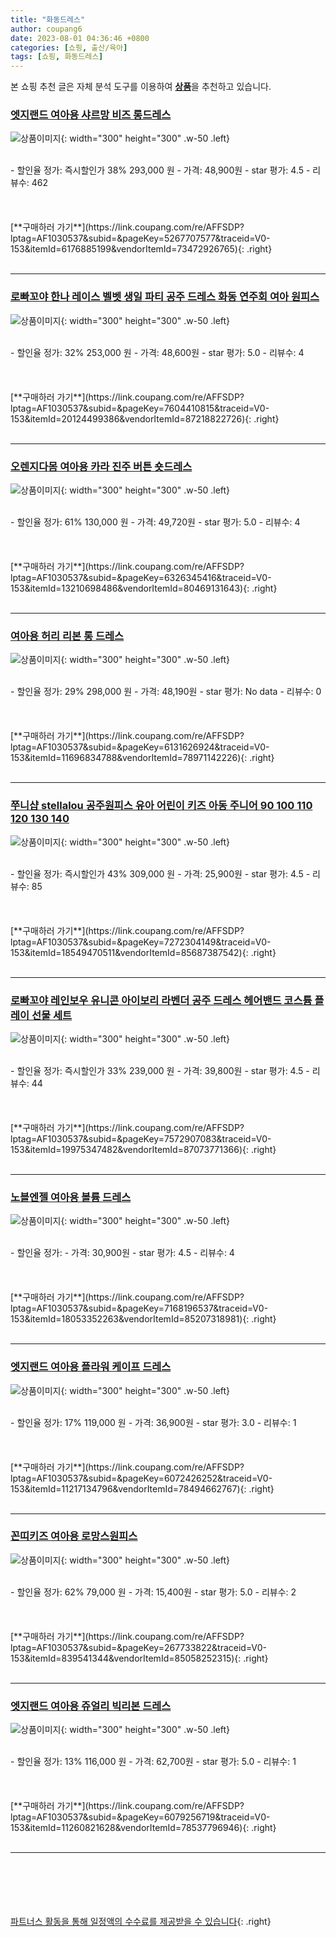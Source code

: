 ```yaml
---
title: "화동드레스"
author: coupang6
date: 2023-08-01 04:36:46 +0800
categories: [쇼핑, 출산/육아]
tags: [쇼핑, 화동드레스]
---
```


본 쇼핑 추천 글은 자체 분석 도구를 이용하여 [**상품**](https://link.coupang.com/a/bao1ui)을 추천하고 있습니다.

### [엣지랜드 여아용 샤르망 비즈 롱드레스](https://link.coupang.com/re/AFFSDP?lptag=AF1030537&subid=&pageKey=5267707577&traceid=V0-153&itemId=6176885199&vendorItemId=73472926765)

![상품이미지](https://thumbnail6.coupangcdn.com/thumbnails/remote/230x230ex/image/retail/images/2021/01/15/16/7/5ffadb06-1e20-476a-9247-af0c1af4e0b6.jpg){: width="300" height="300" .w-50 .left}


<br>
- 할인율 정가: 즉시할인가 38%  293,000   원
- 가격: 48,900원
- star 평가: 4.5
- 리뷰수: 462
<br>
<br>
<br>
<br>
[**구매하러 가기**](https://link.coupang.com/re/AFFSDP?lptag=AF1030537&subid=&pageKey=5267707577&traceid=V0-153&itemId=6176885199&vendorItemId=73472926765){: .right}
<br>
<br>

---

### [로빠꼬야 한나 레이스 벨벳 생일 파티 공주 드레스 화동 연주회 여아 원피스](https://link.coupang.com/re/AFFSDP?lptag=AF1030537&subid=&pageKey=7604410815&traceid=V0-153&itemId=20124499386&vendorItemId=87218822726)

![상품이미지](https://thumbnail9.coupangcdn.com/thumbnails/remote/230x230ex/image/vendor_inventory/df06/f2d60e04a64e7ebdbc071a4d7659b39a6474ebdd9823d83ab37038dc37cf.png){: width="300" height="300" .w-50 .left}


<br>
- 할인율 정가: 32%  253,000   원
- 가격: 48,600원
- star 평가: 5.0
- 리뷰수: 4
<br>
<br>
<br>
<br>
[**구매하러 가기**](https://link.coupang.com/re/AFFSDP?lptag=AF1030537&subid=&pageKey=7604410815&traceid=V0-153&itemId=20124499386&vendorItemId=87218822726){: .right}
<br>
<br>

---

### [오렌지다몸 여아용 카라 진주 버튼 숏드레스](https://link.coupang.com/re/AFFSDP?lptag=AF1030537&subid=&pageKey=6326345416&traceid=V0-153&itemId=13210698486&vendorItemId=80469131643)

![상품이미지](https://thumbnail6.coupangcdn.com/thumbnails/remote/230x230ex/image/rs_quotation_api/hhdyfa9u/7470d8c218f94e4cb3cff86fdd728d00.png){: width="300" height="300" .w-50 .left}


<br>
- 할인율 정가: 61%  130,000   원
- 가격: 49,720원
- star 평가: 5.0
- 리뷰수: 4
<br>
<br>
<br>
<br>
[**구매하러 가기**](https://link.coupang.com/re/AFFSDP?lptag=AF1030537&subid=&pageKey=6326345416&traceid=V0-153&itemId=13210698486&vendorItemId=80469131643){: .right}
<br>
<br>

---

### [여아용 허리 리본 롱 드레스](https://link.coupang.com/re/AFFSDP?lptag=AF1030537&subid=&pageKey=6131626924&traceid=V0-153&itemId=11696834788&vendorItemId=78971142226)

![상품이미지](https://thumbnail9.coupangcdn.com/thumbnails/remote/230x230ex/image/retail/images/2021/10/18/17/7/76b89dcf-28f7-4917-bf09-93fcf4e54a52.jpg){: width="300" height="300" .w-50 .left}


<br>
- 할인율 정가: 29%  298,000   원
- 가격: 48,190원
- star 평가: No data
- 리뷰수: 0
<br>
<br>
<br>
<br>
[**구매하러 가기**](https://link.coupang.com/re/AFFSDP?lptag=AF1030537&subid=&pageKey=6131626924&traceid=V0-153&itemId=11696834788&vendorItemId=78971142226){: .right}
<br>
<br>

---

### [쭈니샵 stellalou 공주원피스 유아 어린이 키즈 아동 주니어 90 100 110 120 130 140](https://link.coupang.com/re/AFFSDP?lptag=AF1030537&subid=&pageKey=7272304149&traceid=V0-153&itemId=18549470511&vendorItemId=85687387542)

![상품이미지](https://thumbnail7.coupangcdn.com/thumbnails/remote/230x230ex/image/vendor_inventory/35a0/80c971752d50a8836131592eea66459c9d3d1c8dc6a12c8c550e62b3cbe7.jpg){: width="300" height="300" .w-50 .left}


<br>
- 할인율 정가: 즉시할인가 43%  309,000   원
- 가격: 25,900원
- star 평가: 4.5
- 리뷰수: 85
<br>
<br>
<br>
<br>
[**구매하러 가기**](https://link.coupang.com/re/AFFSDP?lptag=AF1030537&subid=&pageKey=7272304149&traceid=V0-153&itemId=18549470511&vendorItemId=85687387542){: .right}
<br>
<br>

---

### [로빠꼬야 레인보우 유니콘 아이보리 라벤더 공주 드레스 헤어밴드 코스튬 플레이 선물 세트](https://link.coupang.com/re/AFFSDP?lptag=AF1030537&subid=&pageKey=7572907083&traceid=V0-153&itemId=19975347482&vendorItemId=87073771366)

![상품이미지](https://thumbnail8.coupangcdn.com/thumbnails/remote/230x230ex/image/vendor_inventory/7a62/b3a391f96f2d76c9948e6d0a400d0f2de161d70b411c668fd2db8ee5ae46.png){: width="300" height="300" .w-50 .left}


<br>
- 할인율 정가: 즉시할인가 33%  239,000   원
- 가격: 39,800원
- star 평가: 4.5
- 리뷰수: 44
<br>
<br>
<br>
<br>
[**구매하러 가기**](https://link.coupang.com/re/AFFSDP?lptag=AF1030537&subid=&pageKey=7572907083&traceid=V0-153&itemId=19975347482&vendorItemId=87073771366){: .right}
<br>
<br>

---

### [노블엔젤 여아용 볼륨 드레스](https://link.coupang.com/re/AFFSDP?lptag=AF1030537&subid=&pageKey=7168196537&traceid=V0-153&itemId=18053352263&vendorItemId=85207318981)

![상품이미지](https://thumbnail9.coupangcdn.com/thumbnails/remote/230x230ex/image/rs_quotation_api/uc9qi9ln/47cda6a54845436fb865d0b900270125.jpg){: width="300" height="300" .w-50 .left}


<br>
- 할인율 정가: 
- 가격: 30,900원
- star 평가: 4.5
- 리뷰수: 4
<br>
<br>
<br>
<br>
[**구매하러 가기**](https://link.coupang.com/re/AFFSDP?lptag=AF1030537&subid=&pageKey=7168196537&traceid=V0-153&itemId=18053352263&vendorItemId=85207318981){: .right}
<br>
<br>

---

### [엣지랜드 여아용 플라워 케이프 드레스](https://link.coupang.com/re/AFFSDP?lptag=AF1030537&subid=&pageKey=6072426252&traceid=V0-153&itemId=11217134796&vendorItemId=78494662767)

![상품이미지](https://thumbnail10.coupangcdn.com/thumbnails/remote/230x230ex/image/rs_quotation_api/6gbbnwpj/12fd45b69a19451285487c6d7ea71fab.jpg){: width="300" height="300" .w-50 .left}


<br>
- 할인율 정가: 17%  119,000   원
- 가격: 36,900원
- star 평가: 3.0
- 리뷰수: 1
<br>
<br>
<br>
<br>
[**구매하러 가기**](https://link.coupang.com/re/AFFSDP?lptag=AF1030537&subid=&pageKey=6072426252&traceid=V0-153&itemId=11217134796&vendorItemId=78494662767){: .right}
<br>
<br>

---

### [꼰띠키즈 여아용 로망스원피스](https://link.coupang.com/re/AFFSDP?lptag=AF1030537&subid=&pageKey=267733822&traceid=V0-153&itemId=839541344&vendorItemId=85058252315)

![상품이미지](https://thumbnail10.coupangcdn.com/thumbnails/remote/230x230ex/image/vendor_inventory/6f89/f51bfa8c7e7b9ac2cb2f618530dc8f7cf32887c47f0dffe4aa8c09399750.png){: width="300" height="300" .w-50 .left}


<br>
- 할인율 정가: 62%  79,000   원
- 가격: 15,400원
- star 평가: 5.0
- 리뷰수: 2
<br>
<br>
<br>
<br>
[**구매하러 가기**](https://link.coupang.com/re/AFFSDP?lptag=AF1030537&subid=&pageKey=267733822&traceid=V0-153&itemId=839541344&vendorItemId=85058252315){: .right}
<br>
<br>

---

### [엣지랜드 여아용 쥬얼리 빅리본 드레스](https://link.coupang.com/re/AFFSDP?lptag=AF1030537&subid=&pageKey=6079256719&traceid=V0-153&itemId=11260821628&vendorItemId=78537796946)

![상품이미지](https://thumbnail7.coupangcdn.com/thumbnails/remote/230x230ex/image/retail/images/2881567319385796-57d5f1e5-a521-4ada-a159-106a3932bbb0.jpg){: width="300" height="300" .w-50 .left}


<br>
- 할인율 정가: 13%  116,000   원
- 가격: 62,700원
- star 평가: 5.0
- 리뷰수: 1
<br>
<br>
<br>
<br>
[**구매하러 가기**](https://link.coupang.com/re/AFFSDP?lptag=AF1030537&subid=&pageKey=6079256719&traceid=V0-153&itemId=11260821628&vendorItemId=78537796946){: .right}
<br>
<br>

---
<br><br><br><br><br> [파트너스 활동을 통해 일정액의 수수료를 제공받을 수 있습니다](https://link.coupang.com/a/bao1ui){: .right}